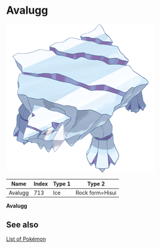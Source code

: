 # Avalugg


![Avalugg](images/713.png)

| **Name** | **Index** | **Type 1** | **Type 2** |
|----|----|----|----|
| Avalugg | 713 | Ice | Rock form=Hisui  |

**Avalugg** 

## See also

[List of Pokémon](../pokemon.md)
